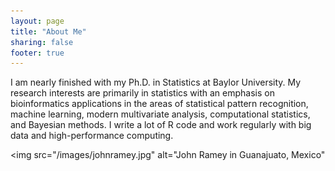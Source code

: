 ```yaml
---
layout: page
title: "About Me"
sharing: false
footer: true
---
```


I am nearly finished with my Ph.D. in Statistics at Baylor University. My research interests are primarily in statistics with an emphasis on bioinformatics applications in the areas of statistical pattern recognition, machine learning, modern multivariate analysis, computational statistics, and Bayesian methods. I write a lot of R code and work regularly with big data and high-performance computing.

<img src="/images/johnramey.jpg" alt="John Ramey in Guanajuato, Mexico"</img>

